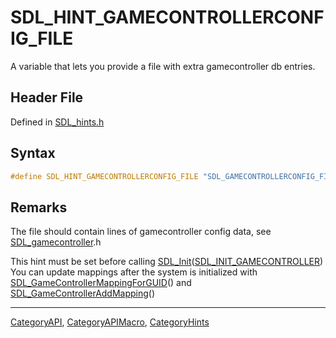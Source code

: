 # SDL_HINT_GAMECONTROLLERCONFIG_FILE

A variable that lets you provide a file with extra gamecontroller db entries.

## Header File

Defined in [SDL_hints.h](https://github.com/libsdl-org/SDL/blob/SDL2/include/SDL_hints.h)

## Syntax

```c
#define SDL_HINT_GAMECONTROLLERCONFIG_FILE "SDL_GAMECONTROLLERCONFIG_FILE"
```

## Remarks

The file should contain lines of gamecontroller config data, see
[SDL_gamecontroller](SDL_gamecontroller).h

This hint must be set before calling
[SDL_Init](SDL_Init)([SDL_INIT_GAMECONTROLLER](SDL_INIT_GAMECONTROLLER))
You can update mappings after the system is initialized with
[SDL_GameControllerMappingForGUID](SDL_GameControllerMappingForGUID)() and
[SDL_GameControllerAddMapping](SDL_GameControllerAddMapping)()





----
[CategoryAPI](CategoryAPI), [CategoryAPIMacro](CategoryAPIMacro), [CategoryHints](CategoryHints)

